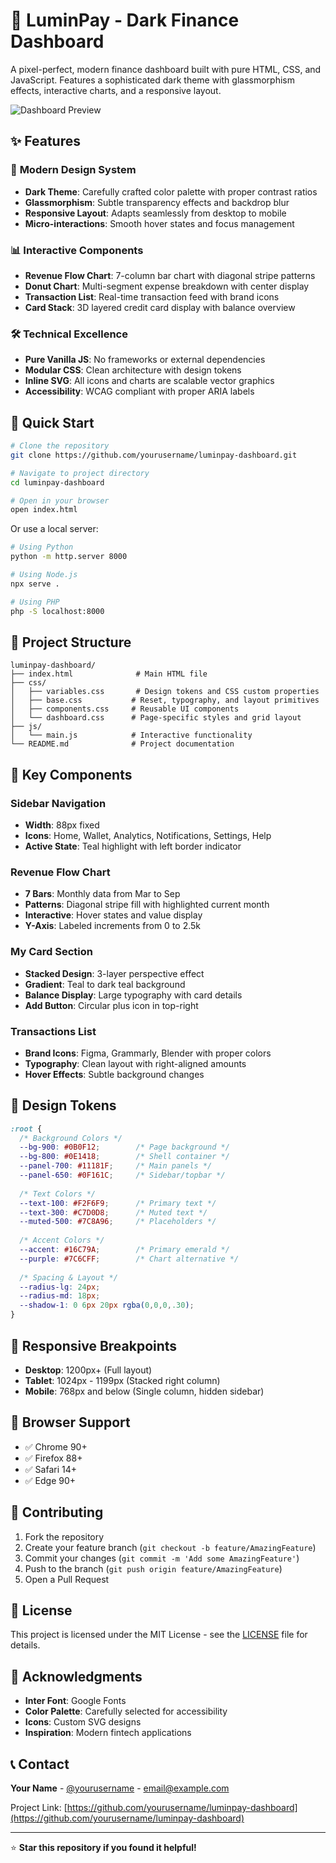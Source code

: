 # 🌟 LuminPay - Dark Finance Dashboard

A pixel-perfect, modern finance dashboard built with pure HTML, CSS, and JavaScript. Features a sophisticated dark theme with glassmorphism effects, interactive charts, and a responsive layout.

![Dashboard Preview](https://via.placeholder.com/1200x600/0B0F12/16C79A?text=LuminPay+Dashboard)

## ✨ Features

### 🎨 **Modern Design System**
- **Dark Theme**: Carefully crafted color palette with proper contrast ratios
- **Glassmorphism**: Subtle transparency effects and backdrop blur
- **Responsive Layout**: Adapts seamlessly from desktop to mobile
- **Micro-interactions**: Smooth hover states and focus management

### 📊 **Interactive Components**
- **Revenue Flow Chart**: 7-column bar chart with diagonal stripe patterns
- **Donut Chart**: Multi-segment expense breakdown with center display
- **Transaction List**: Real-time transaction feed with brand icons
- **Card Stack**: 3D layered credit card display with balance overview

### 🛠 **Technical Excellence**
- **Pure Vanilla JS**: No frameworks or external dependencies
- **Modular CSS**: Clean architecture with design tokens
- **Inline SVG**: All icons and charts are scalable vector graphics
- **Accessibility**: WCAG compliant with proper ARIA labels

## 🚀 Quick Start

```bash
# Clone the repository
git clone https://github.com/yourusername/luminpay-dashboard.git

# Navigate to project directory
cd luminpay-dashboard

# Open in your browser
open index.html
```

Or use a local server:
```bash
# Using Python
python -m http.server 8000

# Using Node.js
npx serve .

# Using PHP
php -S localhost:8000
```

## 📁 Project Structure

```
luminpay-dashboard/
├── index.html              # Main HTML file
├── css/
│   ├── variables.css       # Design tokens and CSS custom properties
│   ├── base.css           # Reset, typography, and layout primitives
│   ├── components.css     # Reusable UI components
│   └── dashboard.css      # Page-specific styles and grid layout
├── js/
│   └── main.js            # Interactive functionality
└── README.md              # Project documentation
```

## 🎯 Key Components

### Sidebar Navigation
- **Width**: 88px fixed
- **Icons**: Home, Wallet, Analytics, Notifications, Settings, Help
- **Active State**: Teal highlight with left border indicator

### Revenue Flow Chart
- **7 Bars**: Monthly data from Mar to Sep
- **Patterns**: Diagonal stripe fill with highlighted current month
- **Interactive**: Hover states and value display
- **Y-Axis**: Labeled increments from 0 to 2.5k

### My Card Section
- **Stacked Design**: 3-layer perspective effect
- **Gradient**: Teal to dark teal background
- **Balance Display**: Large typography with card details
- **Add Button**: Circular plus icon in top-right

### Transactions List
- **Brand Icons**: Figma, Grammarly, Blender with proper colors
- **Typography**: Clean layout with right-aligned amounts
- **Hover Effects**: Subtle background changes

## 🎨 Design Tokens

```css
:root {
  /* Background Colors */
  --bg-900: #0B0F12;        /* Page background */
  --bg-800: #0E1418;        /* Shell container */
  --panel-700: #11181F;     /* Main panels */
  --panel-650: #0F161C;     /* Sidebar/topbar */
  
  /* Text Colors */
  --text-100: #F2F6F9;      /* Primary text */
  --text-300: #C7D0D8;      /* Muted text */
  --muted-500: #7C8A96;     /* Placeholders */
  
  /* Accent Colors */
  --accent: #16C79A;        /* Primary emerald */
  --purple: #7C6CFF;        /* Chart alternative */
  
  /* Spacing & Layout */
  --radius-lg: 24px;
  --radius-md: 18px;
  --shadow-1: 0 6px 20px rgba(0,0,0,.30);
}
```

## 📱 Responsive Breakpoints

- **Desktop**: 1200px+ (Full layout)
- **Tablet**: 1024px - 1199px (Stacked right column)
- **Mobile**: 768px and below (Single column, hidden sidebar)

## 🔧 Browser Support

- ✅ Chrome 90+
- ✅ Firefox 88+
- ✅ Safari 14+
- ✅ Edge 90+

## 🤝 Contributing

1. Fork the repository
2. Create your feature branch (`git checkout -b feature/AmazingFeature`)
3. Commit your changes (`git commit -m 'Add some AmazingFeature'`)
4. Push to the branch (`git push origin feature/AmazingFeature`)
5. Open a Pull Request

## 📄 License

This project is licensed under the MIT License - see the [LICENSE](LICENSE) file for details.

## 🙏 Acknowledgments

- **Inter Font**: Google Fonts
- **Color Palette**: Carefully selected for accessibility
- **Icons**: Custom SVG designs
- **Inspiration**: Modern fintech applications

## 📞 Contact

**Your Name** - [@yourusername](https://twitter.com/yourusername) - email@example.com

Project Link: [https://github.com/yourusername/luminpay-dashboard](https://github.com/yourusername/luminpay-dashboard)

---

⭐ **Star this repository if you found it helpful!**